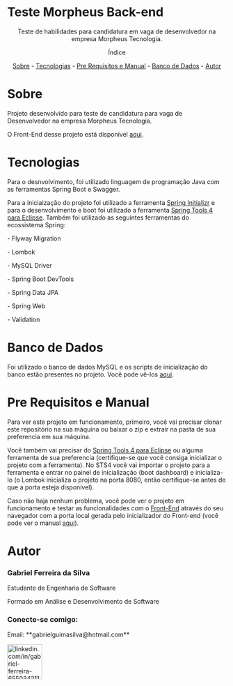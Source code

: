 # Teste Morpheus Back-end
<p align="center">Teste de habilidades para candidatura em vaga de desenvolvedor na empresa Morpheus Tecnologia.<p>
  
<p align="center">Índice</p>
<p align="center">
  <a href="#sobre">Sobre</a> -
  <a href="#tecnologias">Tecnologias</a> -
  <a href="#pre-requisitos-e-manual">Pre Requisitos e Manual</a> -
  <a href="#banco-de-dados">Banco de Dados</a> -
  <a href="#autor">Autor</a>
</p>

# Sobre

<p>Projeto desenvolvido para teste de candidatura para vaga de Desenvolvedor na empresa Morpheus Tecnologia.<p>
<p>O Front-End desse projeto está disponível <a href="https://github.com/gabrielferreiradasilva/Teste-Morpheus-Frontend/blob/main/README.md">aqui</a>.</p>

# Tecnologias

<p>Para o desnvolvimento, foi utilizado linguagem de programação Java com as ferramentas Spring Boot e Swagger.</p>
<p>Para a iniciaização do projeto foi utilizado a ferramenta <a href="https://start.spring.io/">Spring Initializr</a> e para o desenvolvimento e boot foi utilizado a ferramenta <a href="https://spring.io/tools">Spring Tools 4 para Eclipse</a>. Também foi utilizado as seguintes ferramentas do ecossistema Spring:</p>
<p>- Flyway Migration</p>
<p>- Lombok</p>
<p>- MySQL Driver</p>
<p>- Spring Boot DevTools</p>
<p>- Spring Data JPA</p>
<p>- Spring Web</p>
<p>- Validation</p>

# Banco de Dados

<p>Foi utilizado o banco de dados MySQL e os scripts de inicialização do banco estão presentes no projeto. Você pode vê-los <a href="https://github.com/gabrielferreiradasilva/Teste-Morpheus-Backend/blob/main/src/main/resources/db/migration/V001__cria-tabela-usuarios.sql">aqui</a>.</p>

# Pre Requisitos e Manual

<p>Para ver este projeto em funcionamento, primeiro, você vai precisar clonar este repositório na sua máquina ou baixar o zip e extrair na pasta de sua preferencia em sua máquina.</p>
<p>Você também vai precisar do <a href="https://spring.io/tools">Spring Tools 4 para Eclipse</a> ou alguma ferramenta de sua preferencia (certifique-se que você consiga inicializar o projeto com a ferramenta). No STS4 você vai importar o projeto para a ferramenta e entrar no painel de inicialização (boot dashboard) e inicializa-lo (o Lombok inicializa o projeto na porta 8080, então certifique-se antes de que a porta esteja disponível).</p>
<p>Caso não haja nenhum problema, você pode ver o projeto em funcionamento e testar as funcionalidades com o <a href="https://github.com/gabrielferreiradasilva/Teste-Morpheus-Frontend">Front-End</a> através do seu navegador com a porta local gerada pelo inicializador do Front-end (você pode ver o manual <a href="https://github.com/gabrielferreiradasilva/Teste-Morpheus-Frontend/blob/main/README.md">aqui</a>).

# Autor
  
<h3>Gabriel Ferreira da Silva</h3>
<p>Estudante de Engenharia de Software</p>
<p>Formado em Análise e Desenvolvimento de Software</p>

<h3 align="left">Conecte-se comigo:</h3>
<p align="left ">
<p>Email: **gabrielguimasilva@hotmail.com**</p>
<a href="https://linkedin.com/in/linkedin.com/in/gabriel-ferreira-655034211" target="blank"><img align="center" src="https://cdn.jsdelivr.net/gh/devicons/devicon/icons/linkedin/linkedin-original-wordmark.svg" alt="linkedin.com/in/gabriel-ferreira-655034211" height= "80" largura="100" /></a>
</p>

